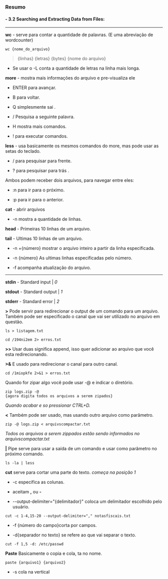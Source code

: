 ### Resumo

#### - 3.2 Searching and Extracting Data from Files:

----

**wc** - serve para contar a quantidade de palavras. (E uma abreviação de wordcounter) 

```shell
wc {nome_do_arquivo}
```

> {linhas} {letras} {bytes} {nome do arquivo}

- Se usar o -L conta a quantidade de letras na linha mais longa.

**more** - mostra mais informações do arquivo e pre-visualiza ele

- ENTER para avançar.

- B para voltar.

- Q simplesmente sai .

- / Pesquisa a seguinte palavra.

- H mostra mais comandos. 

- ! para executar comandos.

**less** - usa basicamente os mesmos comandos do more, mas pode usar as setas do teclado.

- / para pesquisar para frente.

- ? para pesquisar para trás .

Ambos podem receber dois arquivos, para navegar entre eles:

- :n para ir para o próximo.

- :p para ir para o anterior.

**cat**  - abrir arquivos

- -n mostra a quantidade de linhas.

**head** - Primeiras 10 linhas de um arquivo.

**tail** - Ultimas 10 linhas de um arquivo.

- -n +{número} mostrar o arquivo inteiro a partir da linha especificada.

- -n {número} As ultimas linhas especificadas pelo número.

- -f acompanha atualização do arquivo.

---

**stdin** - Standard input | *0*

**stdout** - Standard output | *1*

**stderr** - Standard error | *2*

**>** Pode servir para redirecionar o output de um comando para um arquivo. Também pode ser especificado o canal que vai ser utilizado no arquivo em questão.

```shell
ls > listagem.txt
```

```shell
cd /194ni2em 2> erros.txt
```

**>>** Usar duas significa append, isso quer adicionar ao arquivo que você esta redirecionando. 

**>&** E usado para redirecionar o canal para outro canal.

```shell
cd /1miopkfe 2>&1 > erros.txt
```

Quando for zipar algo você pode usar -@ e indicar o diretório.

```shell
zip logs.zip -@
{agora digita todos os arquivos a serem zipados}
```

*Quando acabar e so pressionar CTRL+D.*

**<** Também pode ser usado, mas usando outro arquivo como parâmetro.

```shell
zip -@ logs.zip < arquivscompactar.txt
```

*Todos os arquivos a serem zippados estão sendo informados no arquivscompactar.txt*

**|** Pipe serve para usar a saída de um comando e usar como parâmetro no próximo comando.

```shell
ls -la | less
```

**cut** serve para cortar uma parte do texto. *começa na posição 1*

- -c especifica as colunas.

- aceitam  **,** ou **-** 

- --output-delimiter="{delimitador}" coloca um delimitador escolhido pelo usuário. 

```shell
cut -c 1-4,15-20 --output-delimiter="," notasfiscais.txt
```

- -f {número do campo}corta por campos.

- -d{separador no texto} se refere ao que vai separar o texto.

```shell
cut -f 1,5 -d: /etc/passwd
```

**Paste** Basicamente o copia e cola, ta no nome. 

```shell
paste {arquivo1} {arquivo2}
```

- -s cola na vertical
